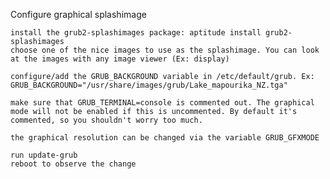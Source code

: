 Configure graphical splashimage

    install the grub2-splashimages package: aptitude install grub2-splashimages
    choose one of the nice images to use as the splashimage. You can look at the images with any image viewer (Ex: display)

    configure/add the GRUB_BACKGROUND variable in /etc/default/grub. Ex: GRUB_BACKGROUND="/usr/share/images/grub/Lake_mapourika_NZ.tga"

    make sure that GRUB_TERMINAL=console is commented out. The graphical mode will not be enabled if this is uncommented. By default it's commented, so you shouldn't worry too much. 

    the graphical resolution can be changed via the variable GRUB_GFXMODE

    run update-grub
    reboot to observe the change 
